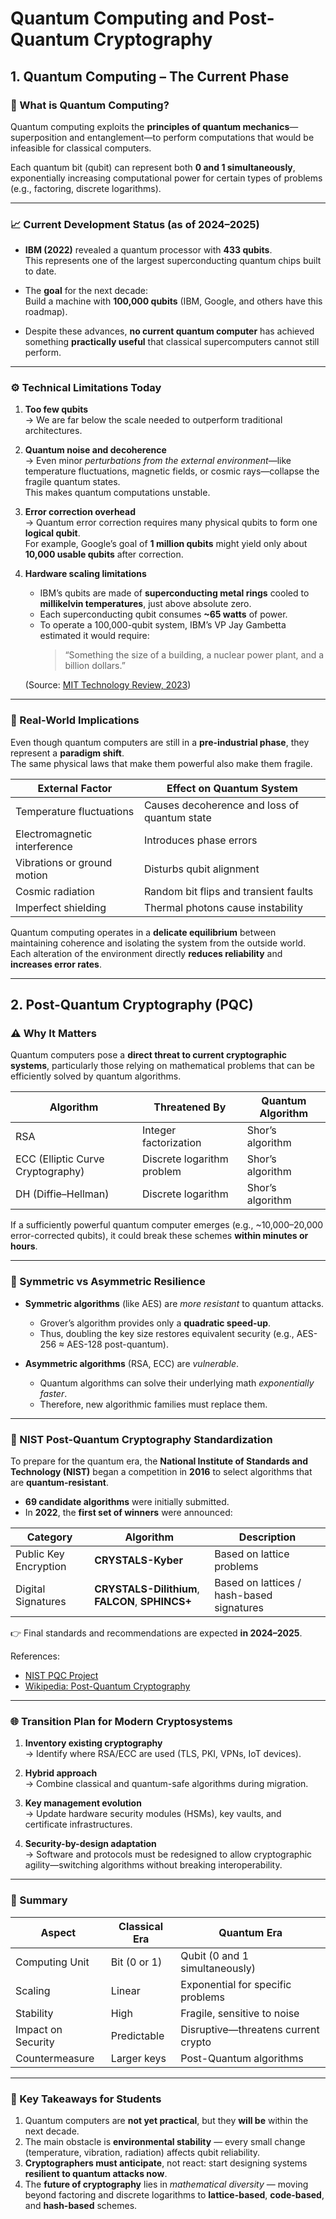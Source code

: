# Quantum Computing and Post-Quantum Cryptography

## 1. Quantum Computing – The Current Phase

### 🧠 What is Quantum Computing?

Quantum computing exploits the **principles of quantum mechanics**—superposition and entanglement—to perform computations that would be infeasible for classical computers.

Each quantum bit (qubit) can represent both **0 and 1 simultaneously**, exponentially increasing computational power for certain types of problems (e.g., factoring, discrete logarithms).

---

### 📈 Current Development Status (as of 2024–2025)

- **IBM (2022)** revealed a quantum processor with **433 qubits**.  
  This represents one of the largest superconducting quantum chips built to date.

- The **goal** for the next decade:  
  Build a machine with **100,000 qubits** (IBM, Google, and others have this roadmap).

- Despite these advances, **no current quantum computer** has achieved something **practically useful** that classical supercomputers cannot still perform.

---

### ⚙️ Technical Limitations Today

1. **Too few qubits**  
   → We are far below the scale needed to outperform traditional architectures.

2. **Quantum noise and decoherence**  
   → Even minor *perturbations from the external environment*—like temperature fluctuations, magnetic fields, or cosmic rays—collapse the fragile quantum states.  
   This makes quantum computations unstable.

3. **Error correction overhead**  
   → Quantum error correction requires many physical qubits to form one **logical qubit**.  
   For example, Google’s goal of **1 million qubits** might yield only about **10,000 usable qubits** after correction.

4. **Hardware scaling limitations**  
   - IBM’s qubits are made of **superconducting metal rings** cooled to **millikelvin temperatures**, just above absolute zero.
   - Each superconducting qubit consumes **~65 watts** of power.
   - To operate a 100,000-qubit system, IBM’s VP Jay Gambetta estimated it would require:
     > “Something the size of a building, a nuclear power plant, and a billion dollars.”

   (Source: [MIT Technology Review, 2023](https://www.technologyreview.com/2023/05/25/1073606/ibm-wants-to-build-a-100000-qubit-quantum-computer))

---

### 🔬 Real-World Implications

Even though quantum computers are still in a **pre-industrial phase**, they represent a **paradigm shift**.  
The same physical laws that make them powerful also make them fragile.

| External Factor | Effect on Quantum System |
|------------------|--------------------------|
| Temperature fluctuations | Causes decoherence and loss of quantum state |
| Electromagnetic interference | Introduces phase errors |
| Vibrations or ground motion | Disturbs qubit alignment |
| Cosmic radiation | Random bit flips and transient faults |
| Imperfect shielding | Thermal photons cause instability |

Quantum computing operates in a **delicate equilibrium** between maintaining coherence and isolating the system from the outside world.  
Each alteration of the environment directly **reduces reliability** and **increases error rates**.

---

## 2. Post-Quantum Cryptography (PQC)

### ⚠️ Why It Matters

Quantum computers pose a **direct threat to current cryptographic systems**, particularly those relying on mathematical problems that can be efficiently solved by quantum algorithms.

| Algorithm | Threatened By | Quantum Algorithm |
|------------|---------------|------------------|
| RSA | Integer factorization | Shor’s algorithm |
| ECC (Elliptic Curve Cryptography) | Discrete logarithm problem | Shor’s algorithm |
| DH (Diffie–Hellman) | Discrete logarithm | Shor’s algorithm |

If a sufficiently powerful quantum computer emerges (e.g., ~10,000–20,000 error-corrected qubits), it could break these schemes **within minutes or hours**.

---

### 🔐 Symmetric vs Asymmetric Resilience

- **Symmetric algorithms** (like AES) are *more resistant* to quantum attacks.
  - Grover’s algorithm provides only a **quadratic speed-up**.
  - Thus, doubling the key size restores equivalent security (e.g., AES-256 ≈ AES-128 post-quantum).

- **Asymmetric algorithms** (RSA, ECC) are *vulnerable*.
  - Quantum algorithms can solve their underlying math *exponentially faster*.
  - Therefore, new algorithmic families must replace them.

---

### 🧩 NIST Post-Quantum Cryptography Standardization

To prepare for the quantum era, the **National Institute of Standards and Technology (NIST)** began a competition in **2016** to select algorithms that are **quantum-resistant**.

- **69 candidate algorithms** were initially submitted.  
- In **2022**, the **first set of winners** were announced:

| Category | Algorithm | Description |
|-----------|------------|-------------|
| Public Key Encryption | **CRYSTALS-Kyber** | Based on lattice problems |
| Digital Signatures | **CRYSTALS-Dilithium**, **FALCON**, **SPHINCS+** | Based on lattices / hash-based signatures |

👉 Final standards and recommendations are expected **in 2024–2025**.

References:  

- [NIST PQC Project](https://csrc.nist.gov/Projects/post-quantum-cryptography)  
- [Wikipedia: Post-Quantum Cryptography](https://en.wikipedia.org/wiki/Post-quantum_cryptography)

---

### 🌐 Transition Plan for Modern Cryptosystems

1. **Inventory existing cryptography**  
   → Identify where RSA/ECC are used (TLS, PKI, VPNs, IoT devices).

2. **Hybrid approach**  
   → Combine classical and quantum-safe algorithms during migration.

3. **Key management evolution**  
   → Update hardware security modules (HSMs), key vaults, and certificate infrastructures.

4. **Security-by-design adaptation**  
   → Software and protocols must be redesigned to allow cryptographic agility—switching algorithms without breaking interoperability.

---

### 🧭 Summary

| Aspect | Classical Era | Quantum Era |
|---------|----------------|--------------|
| Computing Unit | Bit (0 or 1) | Qubit (0 and 1 simultaneously) |
| Scaling | Linear | Exponential for specific problems |
| Stability | High | Fragile, sensitive to noise |
| Impact on Security | Predictable | Disruptive—threatens current crypto |
| Countermeasure | Larger keys | Post-Quantum algorithms |

---

### 🧩 Key Takeaways for Students

1. Quantum computers are **not yet practical**, but they **will be** within the next decade.
2. The main obstacle is **environmental stability** — every small change (temperature, vibration, radiation) affects qubit reliability.
3. **Cryptographers must anticipate**, not react: start designing systems **resilient to quantum attacks now**.
4. The **future of cryptography** lies in *mathematical diversity* — moving beyond factoring and discrete logarithms to **lattice-based**, **code-based**, and **hash-based** schemes.
